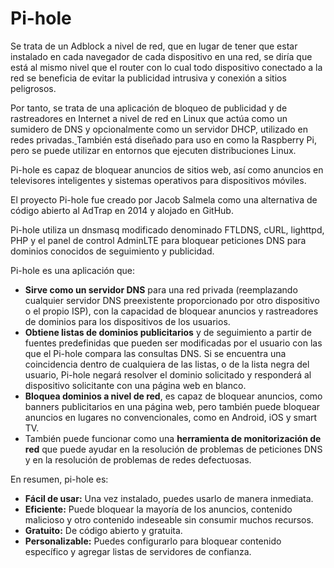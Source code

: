 # Pi-hole

Se trata de un Adblock a nivel de red, que en lugar de tener que estar instalado en cada navegador de cada dispositivo en una red, se diría que está al mismo nivel que el router con lo cual todo dispositivo conectado a  la red  se beneficia de evitar la publicidad intrusiva y conexión a sitios peligrosos.

Por tanto, se trata de una aplicación de bloqueo de publicidad y de rastreadores en Internet a nivel de red en Linux que actúa como un sumidero de DNS​ y opcionalmente como un servidor DHCP, utilizado en  redes privadas.[ ](https://es.wikipedia.org/wiki/Pi-hole#cite\_note-:4-1)También está diseñado para uso en como la Raspberry Pi, pero se puede utilizar en entornos que ejecuten distribuciones Linux.

Pi-hole  es capaz de bloquear anuncios de sitios web, así como anuncios en televisores inteligentes y sistemas operativos para dispositivos móviles.

El proyecto Pi-hole fue creado por Jacob Salmela como una alternativa de código abierto al AdTrap en 2014​ y alojado en GitHub. ​

Pi-hole utiliza un dnsmasq modificado denominado FTLDNS, cURL, lighttpd, PHP y el panel de control AdminLTE para bloquear peticiones DNS para dominios conocidos de seguimiento y publicidad.&#x20;

Pi-hole es una aplicación que:

* **Sirve como un servidor DNS** para una red privada (reemplazando cualquier servidor DNS preexistente proporcionado por otro dispositivo o el propio ISP), con la capacidad de bloquear anuncios y rastreadores de dominios para los dispositivos de los usuarios.&#x20;
* **Obtiene listas de dominios publicitarios** y de seguimiento a partir de fuentes predefinidas que pueden ser modificadas por el usuario con las que el Pi-hole compara las consultas DNS. Si se encuentra una coincidencia dentro de cualquiera de las listas, o de la lista negra del usuario, Pi-hole negará resolver el dominio solicitado y responderá al dispositivo solicitante con una página web en blanco.​
* **Bloquea dominios a nivel de red**, es capaz de bloquear anuncios, como banners publicitarios en una página web, pero también puede bloquear anuncios en lugares no convencionales, como en Android, iOS y smart TV.​
* También puede funcionar como una **herramienta de monitorización de red** que puede ayudar en la resolución de problemas de peticiones DNS y en la resolución de problemas de redes defectuosas.​

En resumen, pi-hole es:

* **Fácil de usar:** Una vez instalado, puedes usarlo de manera inmediata.
* **Eficiente:** Puede bloquear la mayoría de los anuncios, contenido malicioso y otro contenido indeseable sin consumir muchos recursos.
* **Gratuito:** De código abierto y gratuita.
* **Personalizable:** Puedes configurarlo para bloquear contenido específico y agregar listas de servidores de confianza.

